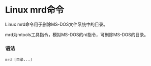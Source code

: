 # Linux mrd命令

Linux mrd命令用于删除MS-DOS文件系统中的目录。

mrd为mtools工具指令，模拟MS-DOS的rd指令，可删除MS-DOS的目录。

### 语法

    mrd [目录...]